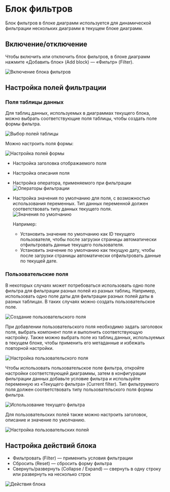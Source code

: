 # Блок фильтров

Блок фильтров в блоке диаграмм используется для динамической фильтрации нескольких диаграмм в текущем блоке диаграмм.

## Включение/отключение

Чтобы включить или отключить блок фильтров, в блоке диаграмм нажмите «Добавить блок» (Add block) — «Фильтр» (Filter).

![Включение блока фильтров](https://static-docs.nocobase.com/d0e6b116952fa6b719acb0f858b432c3.png)

## Настройка полей фильтрации

### Поля таблицы данных

Для таблиц данных, используемых в диаграммах текущего блока, можно выбрать соответствующие поля таблицы, чтобы создать поле формы фильтра.

![Выбор полей таблицы](https://static-docs.nocobase.com/e2ef150e9beb8c78004d9049a7536219.png)

Можно настроить поля формы:

![Настройка полей формы](https://static-docs.nocobase.com/215f0b996e69bf2d5b99746e6d521c3d.png)

- Настройка заголовка отображаемого поля
- Настройка описания поля
- Настройка оператора, применяемого при фильтрации  
  ![Операторы фильтрации](https://static-docs.nocobase.com/d6a593a330d27da4ea78124dfdb8450d.png)

- Настройка значения по умолчанию для поля, с возможностью использования переменных. Тип данных переменной должен соответствовать типу данных текущего поля.  
  ![Значения по умолчанию](https://static-docs.nocobase.com/37dee4008f3283db24d491fb8f0404fa.png)

  Например:

  - Установить значение по умолчанию как ID текущего пользователя, чтобы после загрузки страницы автоматически отфильтровать данные текущего пользователя.
  - Установить значение по умолчанию как текущую дату, чтобы после загрузки страницы автоматически отфильтровать данные по текущей дате.

### Пользовательские поля

В некоторых случаях может потребоваться использовать одно поле фильтра для фильтрации разных полей из разных таблиц. Например, использовать одно поле даты для фильтрации разных полей даты в разных таблицах. В таких случаях можно создать пользовательское поле.

![Создание пользовательского поля](https://static-docs.nocobase.com/87544594246453d175ef265030c0801a.png)

При добавлении пользовательского поля необходимо задать заголовок поля, выбрать компонент поля и выполнить соответствующую настройку. Также можно выбрать поле из таблиц данных, используемых в текущем блоке, чтобы применить его метаданные и избежать повторной настройки.

![Настройка пользовательского поля](https://static-docs.nocobase.com/ef09136d674d4b7356e819350bcac804.png)

Чтобы использовать пользовательское поле фильтра, откройте настройки соответствующей диаграммы, затем в конфигурации фильтрации данных добавьте условие фильтра и используйте переменную из «Текущего фильтра» (Current filter). Тип фильтруемого поля должен соответствовать типу пользовательского поля формы фильтра.

![Использование текущего фильтра](https://static-docs.nocobase.com/f9f2487c4da4b2024af1556743beab6c.png)

Для пользовательских полей также можно настроить заголовок, описание и значение по умолчанию.

![Настройка пользовательских полей](https://static-docs.nocobase.com/4a8feb12404f5cc5e74d589263307e5a.png)

## Настройка действий блока

- Фильтровать (Filter) — применить условия фильтрации
- Сбросить (Reset) — сбросить форму фильтра
- Свернуть/развернуть (Collapse / Expand) — свернуть в одну строку или развернуть на несколько строк

![Действия блока](https://static-docs.nocobase.com/8619ac90fa045b3a9c6d6610f7be1a81.png)
